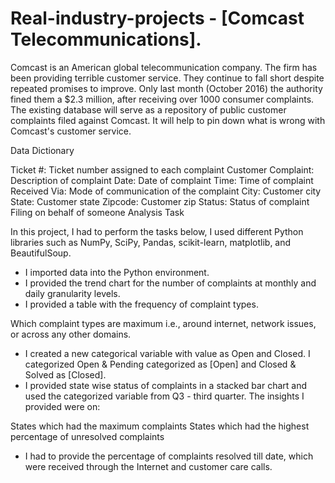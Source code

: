 # Real-industry-projects - [Comcast Telecommunications].

Comcast is an American global telecommunication company. The firm has been providing terrible customer service. They continue to fall short despite repeated promises to improve. Only last month (October 2016) the authority fined them a $2.3 million, after receiving over 1000 consumer complaints.
The existing database will serve as a repository of public customer complaints filed against Comcast.
It will help to pin down what is wrong with Comcast's customer service.

Data Dictionary

Ticket #: Ticket number assigned to each complaint
Customer Complaint: Description of complaint
Date: Date of complaint
Time: Time of complaint
Received Via: Mode of communication of the complaint
City: Customer city
State: Customer state
Zipcode: Customer zip
Status: Status of complaint
Filing on behalf of someone
Analysis Task

In this project, I had to perform the tasks below, I used different Python libraries such as NumPy, SciPy, Pandas, scikit-learn, matplotlib, and BeautifulSoup.

- I imported data into the Python environment.
- I provided the trend chart for the number of complaints at monthly and daily granularity levels.
- I provided a table with the frequency of complaint types.

Which complaint types are maximum i.e., around internet, network issues, or across any other domains.
- I created a new categorical variable with value as Open and Closed. I categorized Open & Pending categorized as [Open] and Closed & Solved as [Closed].
- I provided state wise status of complaints in a stacked bar chart and used the categorized variable from Q3 - third quarter. The insights I provided were on:

States which had the maximum complaints
States which had the highest percentage of unresolved complaints
- I had to provide the percentage of complaints resolved till date, which were received through the Internet and customer care calls.
